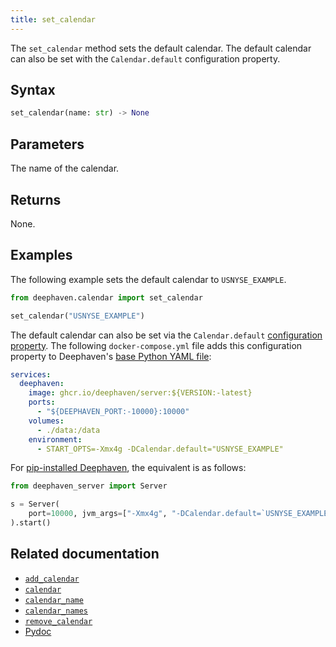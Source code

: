 ```yaml
---
title: set_calendar
---
```


The `set_calendar` method sets the default calendar. The default calendar can also be set with the `Calendar.default` configuration property.

## Syntax

```python syntax
set_calendar(name: str) -> None
```

## Parameters

<ParamTable>
<Param name="name" type="str">

The name of the calendar.

</Param>
</ParamTable>

## Returns

None.

## Examples

The following example sets the default calendar to `USNYSE_EXAMPLE`.

```python order=null reset
from deephaven.calendar import set_calendar

set_calendar("USNYSE_EXAMPLE")
```

The default calendar can also be set via the `Calendar.default` [configuration property](../../../how-to-guides/configuration/docker-application.md). The following `docker-compose.yml` file adds this configuration property to Deephaven's [base Python YAML file](https://raw.githubusercontent.com/deephaven/deephaven-core/main/containers/python/base/docker-compose.yml):

```yaml
services:
  deephaven:
    image: ghcr.io/deephaven/server:${VERSION:-latest}
    ports:
      - "${DEEPHAVEN_PORT:-10000}:10000"
    volumes:
      - ./data:/data
    environment:
      - START_OPTS=-Xmx4g -DCalendar.default="USNYSE_EXAMPLE"
```

For [pip-installed Deephaven](../../../getting-started/pip-install.md), the equivalent is as follows:

```python skip-test
from deephaven_server import Server

s = Server(
    port=10000, jvm_args=["-Xmx4g", "-DCalendar.default=`USNYSE_EXAMPLE`"]
).start()
```

## Related documentation

- [`add_calendar`](./add-calendar.md)
- [`calendar`](./calendar.md)
- [`calendar_name`](./calendar-name.md)
- [`calendar_names`](./calendar-names.md)
- [`remove_calendar`](./remove-calendar.md)
- [Pydoc](/core/pydoc/code/deephaven.calendar.html#deephaven.calendar.set_calendar)
